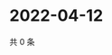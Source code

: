 # 2022-04-12

共 0 条

<!-- BEGIN WEIBO -->
<!-- 最后更新时间 Tue Apr 12 2022 03:10:41 GMT+0800 (China Standard Time) -->

<!-- END WEIBO -->
